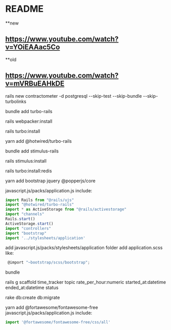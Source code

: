# README

**new
## https://www.youtube.com/watch?v=YOiEAAac5Co

**old
## https://www.youtube.com/watch?v=mVRBuEAHkDE



rails new contractometer -d postgresql --skip-test --skip-bundle --skip-turbolinks       

bundle add turbo-rails 

rails webpacker:install   

rails turbo:install     

yarn add @hotwired/turbo-rails  

bundle add stimulus-rails   

rails stimulus:install  

rails turbo:install:redis   

yarn add bootstrap jquery @popperjs/core  

javascript.js/packs/application.js include:
```js
import Rails from "@rails/ujs"
import "@hotwired/turbo-rails"
import * as ActiveStorage from "@rails/activestorage"
import "channels"
Rails.start()
ActiveStorage.start()
import "controllers"
import "bootstrap"
import '../stylesheets/application'
```
add javascript.js/packs/stylesheets/application folder
add application.scss like:
```js
 @import "~bootstrap/scss/bootstrap"; 
 ```


bundle

rails g scaffold time_tracker topic rate_per_hour:numeric started_at:datetime ended_at:datetime status

rake db:create db:migrate  

yarn add @fortawesome/fontawesome-free
javascript.js/packs/application.js include:
```js
import '@fortawesome/fontawesome-free/css/all'
```

